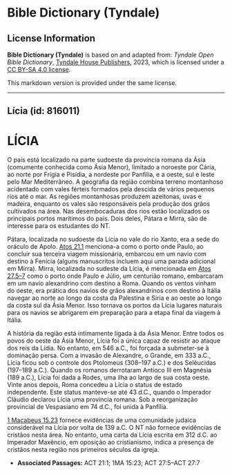# Bible Dictionary (Tyndale)

## License Information

**Bible Dictionary (Tyndale)** is based on and adapted from: _Tyndale Open Bible Dictionary_, [Tyndale House Publishers](https://tyndaleopenresources.com/), 2023, which is licensed under a [CC BY-SA 4.0 license](https://creativecommons.org/licenses/by-sa/4.0/legalcode.en).

This markdown version is provided under the same license.



--------------------------------

## Lícia (id: 816011)

LÍCIA
=====

O país está localizado na parte sudoeste da província romana da Ásia (comumente conhecida como Ásia Menor), limitado a noroeste por Cária, ao norte por Frígia e Pisídia, a nordeste por Panfília, e a oeste, sul e leste pelo Mar Mediterrâneo. A geografia da região combina terreno montanhoso acidentado com vales férteis formados pela descida de vários pequenos rios até o mar. As regiões montanhosas produzem azeitonas, uvas e madeira, enquanto os vales são responsáveis pela produção dos grãos cultivados na área. Nas desembocaduras dos rios estão localizados os principais portos marítimos do país. Dois deles, Pátara e Mirra, são de interesse para os estudantes do NT.

Pátara, localizada no sudoeste da Lícia no vale do rio Xanto, era a sede do oráculo de Apolo. [Atos 21\.1](https://ref.ly/Acts21:1) menciona\-a como o porto onde Paulo, ao concluir sua terceira viagem missionária, embarcou em um navio com destino à Fenícia (alguns manuscritos incluem aqui uma parada adicional em Mirra). Mirra, localizada no sudeste da Lícia, é mencionada em [Atos 27\.5–7](https://ref.ly/Acts27:5-Acts27:7) como o porto onde Paulo e Júlio, um centurião romano, embarcaram em um navio alexandrino com destino a Roma. Quando os ventos vinham do oeste, era prática dos navios de grãos alexandrinos com destino à Itália navegar ao norte ao longo da costa da Palestina e Síria e ao oeste ao longo da costa sul da Ásia Menor. Isso tornava os portos da Lícia lugares naturais para os navios se abrigarem em preparação para a etapa final da viagem à Itália.

A história da região está intimamente ligada à da Ásia Menor. Entre todos os povos do oeste da Ásia Menor, Lícia foi a única capaz de resistir ao ataque dos reis da Lídia. No entanto, em 546 a.C., foi forçada a submeter\-se à dominação persa. Com a invasão de Alexandre, o Grande, em 333 a.C., Lícia ficou sob o controle dos Ptolomeus (308–197 a.C.) e dos Selêucidas (197–189 a.C.). Quando os romanos derrotaram Antíoco III em Magnésia (189 a.C.), Lícia foi dada a Rodes, uma ilha ao largo de sua costa oeste. Vinte anos depois, Roma concedeu a Lícia o status de estado independente. Este status manteve\-se até 43 d.C., quando o Imperador Cláudio declarou Lícia uma província romana. Sob a reorganização provincial de Vespasiano em 74 d.C., foi unida à Panfília.

[1 Macabeus 15\.23](https://ref.ly/1Macc15:23) fornece evidências de uma comunidade judaica considerável na Lícia por volta de 139 a.C. O NT não fornece evidências de cristãos nesta área. No entanto, uma carta da Lícia escrita em 312 d.C. ao Imperador Maxêncio, em oposição ao cristianismo, indica a presença de cristãos nesta região nos primeiros séculos da igreja.

* **Associated Passages:** ACT 21:1; 1MA 15:23; ACT 27:5–ACT 27:7

